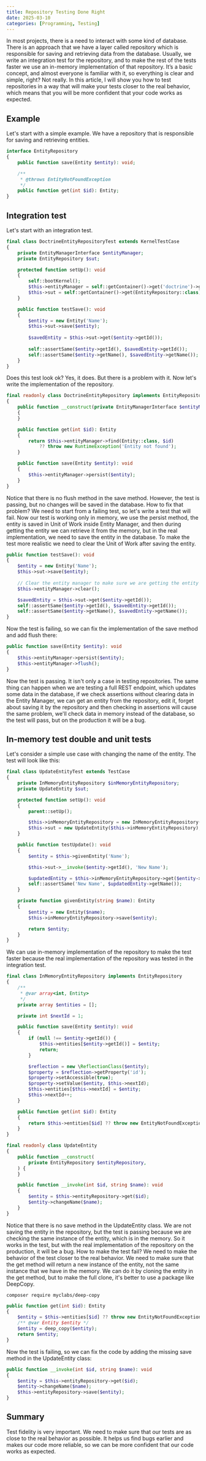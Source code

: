 ```yaml
---
title: Repository Testing Done Right
date: 2025-03-10
categories: [Programming, Testing]
---
```

In most projects, there is a need to interact with some kind of database. There is an approach that we have a layer called 
repository which is responsible for saving and retrieving data from the database. Usually, we write an integration test 
for the repository, and to make the rest of the tests faster we use an in-memory implementation of that repository. 
It’s a basic concept, and almost everyone is familiar with it, so everything is clear and simple, right? 
Not really. In this article, I will show you how to test repositories in a way that will make your tests closer 
to the real behavior, which means that you will be more confident that your code works as expected.

## Example 
Let's start with a simple example. We have a repository that is responsible for saving and retrieving entities.

```php
interface EntityRepository
{
    public function save(Entity $entity): void;

    /**
     * @throws EntityNotFoundException
     */
    public function get(int $id): Entity;
}
```

## Integration test
Let's start with an integration test. 

```php
final class DoctrineEntityRepositoryTest extends KernelTestCase
{
    private EntityManagerInterface $entityManager;
    private EntityRepository $sut;

    protected function setUp(): void
    {
        self::bootKernel();
        $this->entityManager = self::getContainer()->get('doctrine')->getManager();
        $this->sut = self::getContainer()->get(EntityRepository::class);
    }

    public function testSave(): void
    {
        $entity = new Entity('Name');
        $this->sut->save($entity);
        
        $savedEntity = $this->sut->get($entity->getId());
        
        self::assertSame($entity->getId(), $savedEntity->getId());
        self::assertSame($entity->getName(), $savedEntity->getName());
    }
}
```

Does this test look ok? Yes, it does. But there is a problem with it. Now let's write the implementation of the repository.

```php
final readonly class DoctrineEntityRepository implements EntityRepository
{
    public function __construct(private EntityManagerInterface $entityManager)
    {
    }

    public function get(int $id): Entity
    {
        return $this->entityManager->find(Entity::class, $id)
            ?? throw new RuntimeException('Entity not found');
    }

    public function save(Entity $entity): void
    {
        $this->entityManager->persist($entity);
    }
}
```

Notice that there is no flush method in the save method. However, the test is passing, but no changes will be saved in the database.
How to fix that problem? We need to start from a failing test, so let's write a test that will fail. Now our test is working only
in memory, we use the persist method, the entity is saved in Unit of Work inside Entity Manager, and then during getting the entity
we can retrieve it from the memory, but in the real implementation, we need to save the entity in the database. To make the test
more realistic we need to clear the Unit of Work after saving the entity.

```php
public function testSave(): void
{
    $entity = new Entity('Name');
    $this->sut->save($entity);
    
    // Clear the entity manager to make sure we are getting the entity from the database
    $this->entityManager->clear();

    $savedEntity = $this->sut->get($entity->getId());
    self::assertSame($entity->getId(), $savedEntity->getId());
    self::assertSame($entity->getName(), $savedEntity->getName());
}
```

Now the test is failing, so we can fix the implementation of the save method and add flush there:
```php
public function save(Entity $entity): void
{
    $this->entityManager->persist($entity);
    $this->entityManager->flush();
}
```

Now the test is passing. It isn't only a case in testing repositories. The same thing can happen when we are testing
a full REST endpoint, which updates some data in the database, if we check assertions without clearing data
in the Entity Manager, we can get an entity from the repository, edit it, forget about saving it by the repository and
then checking in assertions will cause the same problem, we'll check data in memory instead of the database, so the test
will pass, but on the production it will be a bug.

## In-memory test double and unit tests

Let's consider a simple use case with changing the name of the entity. The test will look like this:
```php
final class UpdateEntityTest extends TestCase
{
    private InMemoryEntityRepository $inMemoryEntityRepository;
    private UpdateEntity $sut;

    protected function setUp(): void
    {
        parent::setUp();

        $this->inMemoryEntityRepository = new InMemoryEntityRepository();
        $this->sut = new UpdateEntity($this->inMemoryEntityRepository);
    }

    public function testUpdate(): void
    {
        $entity = $this->givenEntity('Name');

        $this->sut->__invoke($entity->getId(), 'New Name');

        $updatedEntity = $this->inMemoryEntityRepository->get($entity->getId());
        self::assertSame('New Name', $updatedEntity->getName());
    }

    private function givenEntity(string $name): Entity
    {
        $entity = new Entity($name);
        $this->inMemoryEntityRepository->save($entity);

        return $entity;
    }
}
```
We can use in-memory implementation of the repository to make the test faster because the real implementation
of the repository was tested in the integration test.
```php
final class InMemoryEntityRepository implements EntityRepository
{
    /**
     * @var array<int, Entity>
     */
    private array $entities = [];

    private int $nextId = 1;

    public function save(Entity $entity): void
    {
        if (null !== $entity->getId()) {
            $this->entities[$entity->getId()] = $entity;
            return;
        }

        $reflection = new \ReflectionClass($entity);
        $property = $reflection->getProperty('id');
        $property->setAccessible(true);
        $property->setValue($entity, $this->nextId);
        $this->entities[$this->nextId] = $entity;
        $this->nextId++;
    }

    public function get(int $id): Entity
    {
        return $this->entities[$id] ?? throw new EntityNotFoundException();
    }
}
```

```php
final readonly class UpdateEntity
{
    public function __construct(
        private EntityRepository $entityRepository,
    ) {
    }

    public function __invoke(int $id, string $name): void
    {
        $entity = $this->entityRepository->get($id);
        $entity->changeName($name);
    }
}
```
Notice that there is no save method in the UpdateEntity class. We are not saving the entity in the repository, but
the test is passing because we are checking the same instance of the entity, which is in the memory. So it works in the test,
but with the real implementation of the repository on the production, it will be a bug. How to make the test fail? We need to
make the behavior of the test closer to the real behavior. We need to make sure that the get method will return
a new instance of the entity, not the same instance that we have in the memory. We can do it by cloning
the entity in the get method, but to make the full clone, it's better to use a package like DeepCopy.
```
composer require myclabs/deep-copy
```

```php
public function get(int $id): Entity
{
    $entity = $this->entities[$id] ?? throw new EntityNotFoundException();
    /** @var Entity $entity */
    $entity = deep_copy($entity);
    return $entity;
}
```
Now the test is failing, so we can fix the code by adding the missing save method in the UpdateEntity class:
```php
public function __invoke(int $id, string $name): void
{
    $entity = $this->entityRepository->get($id);
    $entity->changeName($name);
    $this->entityRepository->save($entity);
}
```

## Summary
Test fidelity is very important. We need to make sure that our tests are as close to the real behavior as possible.
It helps us find bugs earlier and makes our code more reliable, so we can be more confident
that our code works as expected.
